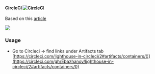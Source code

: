 #### CircleCI [![CircleCI](https://circleci.com/gh/Ebazhanov/lighthouse-in-circleci.svg?style=svg)](https://circleci.com/gh/Ebazhanov/lighthouse-in-circleci)

Based on this [article](https://www.freecodecamp.org/news/how-to-use-lighthouse-in-circleci/)

<img src="https://monosnap.com/image/kY6xaS1DM908p42Ei6KMQf75JJU61M"/>

### Usage 
- Go to Circleci -> find links under Artifacts tab
[https://circleci.com/lighthouse-in-circleci/2#artifacts/containers/0](https://circleci.com/gh/Ebazhanov/lighthouse-in-circleci/2#artifacts/containers/0)

